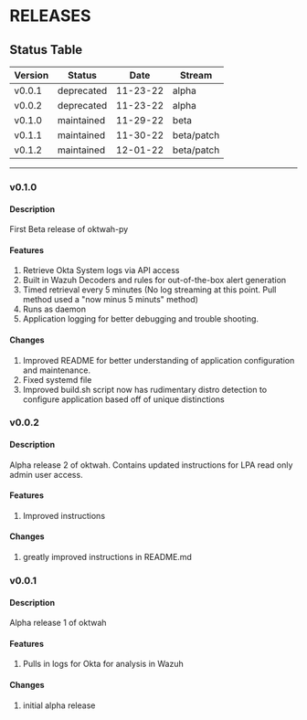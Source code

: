 # RELEASES

## Status Table

| Version | Status | Date | Stream |
|---------|--------|------|--------|
| v0.0.1  | deprecated | 11-23-22 | alpha |
| v0.0.2  | deprecated | 11-23-22 | alpha |
| v0.1.0 | maintained | 11-29-22 | beta | 
| v0.1.1 | maintained | 11-30-22 | beta/patch |
| v0.1.2 | maintained | 12-01-22 | beta/patch |

---
### v0.1.0

#### Description

First Beta release of oktwah-py

#### Features

1. Retrieve Okta System logs via API access
2. Built in Wazuh Decoders and rules for out-of-the-box alert generation
3. Timed retrieval every 5 minutes (No log streaming at this point.  Pull method used a "now minus 5 minuts" method)
4. Runs as daemon
5. Application logging for better debugging and trouble shooting.

#### Changes

1. Improved README for better understanding of application configuration and maintenance.
2. Fixed systemd file
3. Improved build.sh script now has rudimentary distro detection to configure application based off of unique distinctions


### v0.0.2

#### Description

Alpha release 2 of oktwah. Contains updated instructions for LPA read only admin user access.

#### Features

1. Improved instructions

#### Changes

1. greatly improved instructions in README.md

### v0.0.1

#### Description

Alpha release 1 of oktwah

#### Features

1. Pulls in logs for Okta for analysis in Wazuh

#### Changes

1. initial alpha release